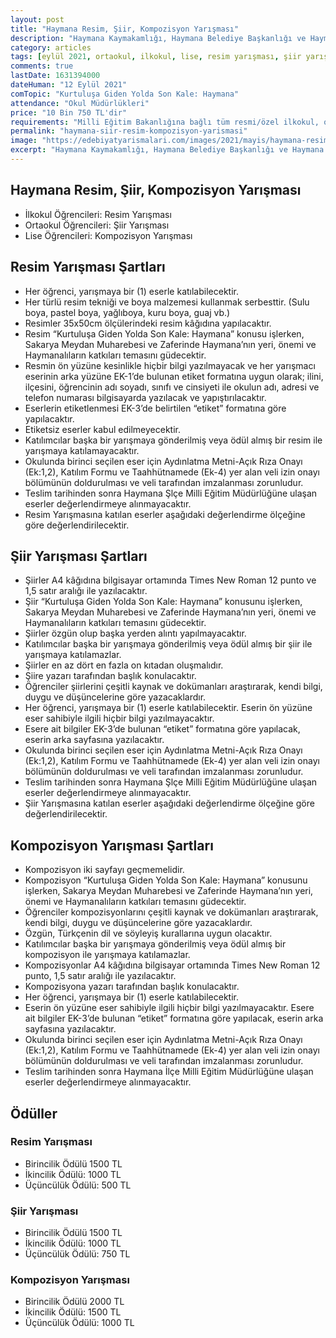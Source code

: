 ```yaml
---
layout: post
title: "Haymana Resim, Şiir, Kompozisyon Yarışması"
description: "Haymana Kaymakamlığı, Haymana Belediye Başkanlığı ve Haymana Şlçe Milli Eğitim Müdürlüğü Resim, Şiir, Kompozisyon yarışması düzenliyor"
category: articles
tags: [eylül 2021, ortaokul, ilkokul, lise, resim yarışması, şiir yarışması, kompozisyon yarışması]
comments: true
lastDate: 1631394000    
dateHuman: "12 Eylül 2021"
comTopic: "Kurtuluşa Giden Yolda Son Kale: Haymana"
attendance: "Okul Müdürlükleri"
price: "10 Bin 750 TL'dir"
requirements: "Milli Eğitim Bakanlığına bağlı tüm resmi/özel ilkokul, ortaokul ve ortaöğretim kurumlarında okuyan 1-12.sınıf öğrencileri."
permalink: "haymana-siir-resim-kompozisyon-yarismasi"
image: "https://edebiyatyarismalari.com/images/2021/mayis/haymana-resim-siir-kompozisyon-yarismasi.jpg"
excerpt: "Haymana Kaymakamlığı, Haymana Belediye Başkanlığı ve Haymana Şlçe Milli Eğitim Müdürlüğü Resim, Şiir, Kompozisyon yarışması düzenliyor"
---
```


## Haymana Resim, Şiir, Kompozisyon Yarışması
- İlkokul Öğrencileri: Resim Yarışması
- Ortaokul Öğrencileri: Şiir Yarışması
- Lise Öğrencileri: Kompozisyon Yarışması

## Resim Yarışması Şartları
- Her öğrenci, yarışmaya bir (1) eserle katılabilecektir.
- Her türlü resim tekniği ve boya malzemesi kullanmak serbesttir. (Sulu boya, pastel boya, yağlıboya, kuru boya, guaj vb.)
- Resimler 35x50cm ölçülerindeki resim kâğıdına yapılacaktır.
- Resim “Kurtuluşa Giden Yolda Son Kale: Haymana” konusu işlerken, Sakarya Meydan Muharebesi ve Zaferinde Haymana’nın yeri, önemi ve Haymanalıların katkıları temasını güdecektir.
- Resmin ön yüzüne kesinlikle hiçbir bilgi yazılmayacak ve her yarışmacı eserinin arka yüzüne EK-1’de bulunan etiket formatına uygun olarak; ilini, ilçesini, öğrencinin adı soyadı, sınıfı ve cinsiyeti ile okulun adı, adresi ve telefon numarası bilgisayarda yazılacak ve yapıştırılacaktır.
- Eserlerin etiketlenmesi EK-3’de belirtilen “etiket” formatına göre yapılacaktır.
- Etiketsiz eserler kabul edilmeyecektir.
- Katılımcılar başka bir yarışmaya gönderilmiş veya ödül almış bir resim ile yarışmaya katılamayacaktır.
- Okulunda birinci seçilen eser için Aydınlatma Metni-Açık Rıza Onayı (Ek:1,2), Katılım Formu ve Taahhütnamede (Ek-4) yer alan veli izin onayı bölümünün doldurulması ve veli tarafından imzalanması zorunludur.
- Teslim tarihinden sonra Haymana Şlçe Milli Eğitim Müdürlüğüne ulaşan eserler değerlendirmeye alınmayacaktır.
- Resim Yarışmasına katılan eserler aşağıdaki değerlendirme ölçeğine göre değerlendirilecektir.

## Şiir Yarışması Şartları
- Şiirler A4 kâğıdına bilgisayar ortamında Times New Roman 12 punto ve 1,5 satır aralığı ile yazılacaktır.
- Şiir “Kurtuluşa Giden Yolda Son Kale: Haymana” konusunu işlerken, Sakarya Meydan Muharebesi ve Zaferinde Haymana’nın yeri, önemi ve Haymanalıların katkıları temasını güdecektir.
- Şiirler özgün olup başka yerden alıntı yapılmayacaktır.
- Katılımcılar başka bir yarışmaya gönderilmiş veya ödül almış bir şiir ile yarışmaya katılamazlar.
- Şiirler en az dört en fazla on kıtadan oluşmalıdır.
- Şiire yazarı tarafından başlık konulacaktır.
- Öğrenciler şiirlerini çeşitli kaynak ve dokümanları araştırarak, kendi bilgi, duygu ve düşüncelerine göre yazacaklardır.
- Her öğrenci, yarışmaya bir (1) eserle katılabilecektir. Eserin ön yüzüne eser sahibiyle ilgili hiçbir bilgi yazılmayacaktır.
- Esere ait bilgiler EK-3’de bulunan “etiket” formatına göre yapılacak, eserin arka sayfasına yazılacaktır.
- Okulunda birinci seçilen eser için Aydınlatma Metni-Açık Rıza Onayı (Ek:1,2), Katılım Formu ve Taahhütnamede (Ek-4) yer alan veli izin onayı bölümünün doldurulması ve veli tarafından imzalanması zorunludur.
- Teslim tarihinden sonra Haymana Şlçe Milli Eğitim Müdürlüğüne ulaşan eserler değerlendirmeye alınmayacaktır.
- Şiir Yarışmasına katılan eserler aşağıdaki değerlendirme ölçeğine göre değerlendirilecektir.

## Kompozisyon Yarışması Şartları
- Kompozisyon iki sayfayı geçmemelidir.
- Kompozisyon “Kurtuluşa Giden Yolda Son Kale: Haymana” konusunu işlerken, Sakarya Meydan Muharebesi ve Zaferinde Haymana’nın yeri, önemi ve Haymanalıların katkıları temasını güdecektir.
- Öğrenciler kompozisyonlarını çeşitli kaynak ve dokümanları araştırarak, kendi bilgi, duygu ve düşüncelerine göre yazacaklardır.
- Özgün, Türkçenin dil ve söyleyiş kurallarına uygun olacaktır.
- Katılımcılar başka bir yarışmaya gönderilmiş veya ödül almış bir kompozisyon ile yarışmaya katılamazlar.
- Kompozisyonlar A4 kâğıdına bilgisayar ortamında Times New Roman 12 punto, 1,5 satır aralığı ile yazılacaktır.
- Kompozisyona yazarı tarafından başlık konulacaktır.
- Her öğrenci, yarışmaya bir (1) eserle katılabilecektir.
- Eserin ön yüzüne eser sahibiyle ilgili hiçbir bilgi yazılmayacaktır. Esere ait bilgiler EK-3’de bulunan “etiket” formatına göre yapılacak, eserin arka sayfasına yazılacaktır.
- Okulunda birinci seçilen eser için Aydınlatma Metni-Açık Rıza Onayı (Ek:1,2), Katılım Formu ve Taahhütnamede (Ek-4) yer alan veli izin onayı bölümünün doldurulması ve veli tarafından imzalanması zorunludur.
- Teslim tarihinden sonra Haymana İlçe Milli Eğitim Müdürlüğüne ulaşan eserler değerlendirmeye alınmayacaktır.

## Ödüller
### Resim Yarışması
- Birincilik Ödülü 1500 TL
- İkincilik Ödülü: 1000 TL
- Üçüncülük Ödülü: 500 TL

### Şiir Yarışması
- Birincilik Ödülü 1500 TL
- İkincilik Ödülü: 1000 TL
- Üçüncülük Ödülü: 750 TL

### Kompozisyon Yarışması
- Birincilik Ödülü 2000 TL
- İkincilik Ödülü: 1500 TL
- Üçüncülük Ödülü: 1000 TL